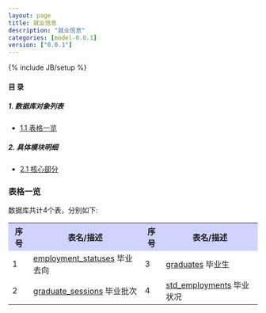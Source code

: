 ```yaml
---
layout: page
title: 就业信息 
description: "就业信息"
categories: [model-0.0.1]
version: ["0.0.1"]
---
```

{% include JB/setup %}

#### 目 录

##### 1. 数据库对象列表
  * [1.1 表格一览](index.html#表格一览)

##### 2. 具体模块明细
* [2.1 核心部分](core.html)


### 表格一览
数据库共计4个表，分别如下:

<table class="table table-bordered table-striped table-condensed">
  <tr>
    <th style="background-color:#D0D3FF">序号</th>
    <th style="background-color:#D0D3FF">表名/描述</th>
    <th style="background-color:#D0D3FF">序号</th>
    <th style="background-color:#D0D3FF">表名/描述</th>
  </tr>
  <tr>
    <td>1</td>
    <td><a href="core.html#表格-employment_statuses-毕业去向">employment_statuses</a> 毕业去向</td>
    <td>3</td>
    <td><a href="core.html#表格-graduates-毕业生">graduates</a> 毕业生</td>
  </tr>
  <tr>
    <td>2</td>
    <td><a href="core.html#表格-graduate_sessions-毕业批次">graduate_sessions</a> 毕业批次</td>
    <td>4</td>
    <td><a href="core.html#表格-std_employments-毕业状况">std_employments</a> 毕业状况</td>
  </tr>
</table>

